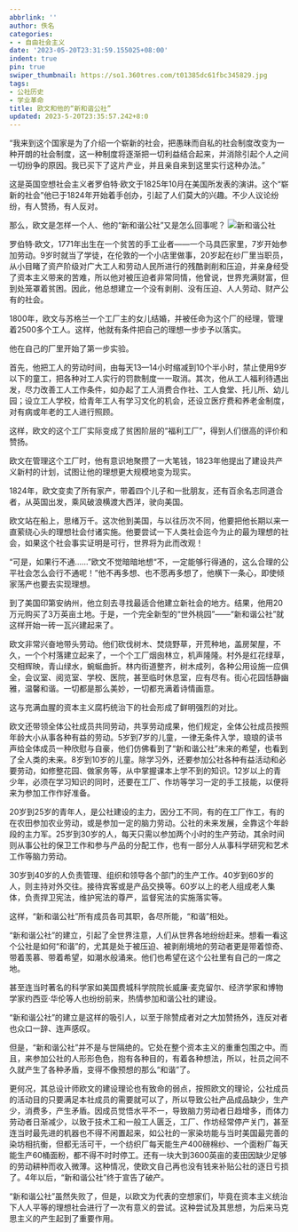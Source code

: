 ```yaml
---
abbrlink: ''
author: 佚名
categories:
- - 自由社会主义
date: '2023-05-20T23:31:59.155025+08:00'
indent: true
pin: true
swiper_thumbnail: https://so1.360tres.com/t01385dc61fbc345829.jpg
tags:
- 公社历史
- 学业革命
title: 欧文和他的“新和谐公社”
updated: 2023-5-20T23:35:57.242+8:0
---
```

“我来到这个国家是为了介绍一个崭新的社会，把愚昧而自私的社会制度改变为一种开朗的社会制度，这一种制度将逐渐把一切利益结合起来，并消除引起个人之间一切纷争的原因。我已买下了这片产业，并且亲自来到这里实行这种办法。”

这是英国空想社会主义者罗伯特·欧文于1825年10月在美国所发表的演讲。这个“崭新的社会”他已于1824年开始着手创办，引起了人们莫大的兴趣。不少人议论纷纷，有人赞扬，有人反对。

那么，欧文是怎样一个人、他的“新和谐公社”又是怎么回事呢？
![新和谐公社](https://cdn.jsdelivr.net/gh/MSCMDD/PicGoCDN/Qexo/2023/5/773438e6eecc18b50daa5998a6c5ac0e.jpg)

罗伯特·欧文，1771年出生在一个贫苦的手工业者——一个马具匹家里，7岁开始参加劳动。9岁时就当了学徒，在伦敦的一个小店里做事，20岁起在纱厂里当职员，从小目睹了资产阶级对广大工人和劳动人民所进行的残酷剥削和压迫，并亲身经受了资本主义带来的苦难，所以他对被压迫者非常同情，他曾说，世界充满财富，但到处笼罩着贫困。因此，他总想建立一个没有剥削、没有压迫、人人劳动、财产公有的社会。

1800年，欧文与苏格兰一个工厂主的女儿结婚，并被任命为这个厂的经理，管理着2500多个工人。这样，他就有条件把自己的理想一步步予以落实。

他在自己的厂里开始了第一步实验。

首先，他把工人的劳动时间，由每天13—14小时缩减到10个半小时，禁止使用9岁以下的童工，把各种对工人实行的罚款制度一一取消。其次，他从工人福利待遇出发，尽力改善工人工作条件，如办起了工人消费合作社、工人食堂、托儿所、幼儿园；设立工人学校，给青年工人有学习文化的机会，还设立医疗费和养老金制度，对有病或年老的工人进行照顾。

这样，欧文的这个工厂实际变成了贫困阶层的“福利工厂”，得到人们很高的评价和赞扬。

欧文在管理这个工厂时，他有意识地聚攒了一大笔钱，1823年他提出了建设共产义新村的计划，试图让他的理想更大规模地变为现实。

1824年，欧文变卖了所有家产，带着四个儿子和一批朋友，还有百余名志同道合者，从英国出发，乘风破浪横渡大西洋，驶向美国。

欧文站在船上，思绪万千。这次他到美国，与以往历次不同，他要把他长期以来一直萦绕心头的理想社会付诸实施。他要尝试一下人类社会迄今为止的最为理想的社会，如果这个社会事实证明是可行，世界将为此而改观！

“可是，如果行不通……”欧文不觉暗暗地想“不，一定能够行得通的，这么合理的公平社会怎么会行不通呢！”他不再多想、也不愿再多想了，他横下一条心，即使倾家荡产也要去实现理想。

到了美国印第安纳州，他立刻去寻找最适合他建立新社会的地方。结果，他用20万元购买了3万英亩土地。于是，一个完全新型的“世外桃园”——“新和谐公社”就这样开始一砖一瓦兴建起来了。

欧文非常兴奋地带头劳动。他们砍伐树木、焚烧野草，开荒种地，盖房架屋，不久，一个个村落建立起来了，一个个工厂烟囱林立，机声隆隆。村外是红花绿草，交相辉映，青山绿水，蜿蜒曲折。林内街道整齐，树木成列，各种公用设施一应俱全，会议室、阅览室、学校、医院，甚至临时休息室，应有尽有。街心花园恬静幽雅，温馨和谐。一切都是那么美妙，一切都充满着诗情画意。

这与充满血腥的资本主义腐朽统治下的社会形成了鲜明强烈的对比。

欧文还带领全体公社成员共同劳动，共享劳动成果，他们规定，全体公社成员按照年龄大小从事各种有益的劳动。5岁到7岁的儿童，一律无条件入学，琅琅的读书声给全体成员一种欣慰与自豪，他们仿佛看到了“新和谐公社”未来的希望，也看到了全人类的未来。8岁到10岁的儿童。除学习外，还要参加公社各种有益活动和必要劳动，如修整花园、做家务等，从中掌握课本上学不到的知识。12岁以上的青少年，必须在学习知识的同时，还要在工厂、作坊等学习一定的手工技能，以便将来为参加工作作好准备。

20岁到25岁的青年人，是公社建设的主力，因分工不同，有的在工厂作工，有的在农田参加农业劳动，或是参加一定的脑力劳动。公社的未来发展，全靠这个年龄段的主力军。25岁到30岁的人，每天只需以参加两个小时的生产劳动，其余时间则从事公社的保卫工作和参与产品的分配工作，也有一部分人从事科学研究和艺术工作等脑力劳动。

30岁到40岁的人负责管理、组织和领导各个部门的生产工作。40岁到60岁的人，则主持对外交往。接待宾客或是产品交换等。60岁以上的老人组成老人集体，负责捍卫宪法，维护宪法的尊严，监督宪法的实施落实等。

这样，“新和谐公社”所有成员各司其职，各尽所能，“和谐”相处。

“新和谐公社”的建立，引起了全世界注意，人们从世界各地纷纷赶来。想看一看这个公社是如何“和谐”的，尤其是处于被压迫、被剥削境地的劳动者更是带着惊奇、带着羡慕、带着希望，如潮水般涌来。他们也希望在这个公社里有自己的一席之地。

甚至连当时著名的科学家如美国费城科学院院长威廉·麦克留尔、经济学家和博物学家约西亚·华伦等人也纷纷前来，热情参加和谐公社的建设。

“新和谐公社”的建立是这样的吸引人，以至于除赞成者对之大加赞扬外，连反对者也众口一辞、连声感叹。

但是，“新和谐公社”并不是与世隔绝的。它处在整个资本主义的重重包围之中。而且，来参加公社的人形形色色，抱有各种目的，有着各种想法，所以，社员之间不久就产生了各种矛盾，变得不像预想的那么“和谐”了。

更何况，其总设计师欧文的建设理论也有致命的弱点，按照欧文的理论，公社成员的活动目的只要满足本社成员的需要就可以了，所以导致公社产品成品缺少，生产少，消费多，产生矛盾。因成员觉悟水平不一，导致脑力劳动者日趋增多，而体力劳动者日渐减少，以致于技术工和一般工人匮乏，工厂、作坊经常停产关门，甚至连当时最先进的机器也不得不闲置起来，如公社的一家染坊能与当时美国最完善的染坊相抗衡，但都无活可干，一个纺织厂每天能生产400磅棉纱、一个面粉厂每天能生产60桶面粉，都不得不时时停工。还有一块大到3600英亩的麦田因缺少足够的劳动耕种而收入微薄。这种情况，使欧文自己再也没有钱来补贴公社的逐日亏损了。4年以后，“新和谐公社”终于宣告了破产。

“新和谐公社”虽然失败了，但是，以欧文为代表的空想家们，毕竟在资本主义统治下人人平等的理想社会进行了一次有意义的尝试。这种尝试及其思想，为后来马克思主义的产生起到了重要作用。
